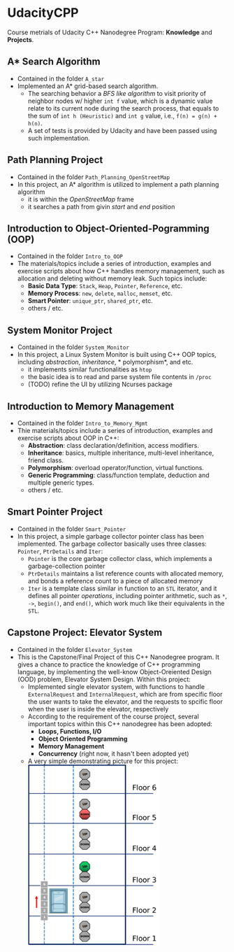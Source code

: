 # UdacityCPP

Course metrials of Udacity C++ Nanodegree Program: **Knowledge** and **Projects**.

## A* Search Algorithm

* Contained in the folder `A_star`
* Implemented an A* grid-based search algorithm.
    * The searching behavior a *BFS like algorithm* to visit priority of neighbor nodes w/ higher ```int f``` value,
      which is a dynamic value relate to its current node during the search process, that equals to the sum
      of ```int h (Heuristic)``` and ```int g``` value, i.e., ```f(n) = g(n) + h(n)```.
    * A set of tests is provided by Udacity and have been passed using such implementation.

## Path Planning Project

* Contained in the folder `Path_Planning_OpenStreetMap`
* In this project, an A* algorithm is utilized to implement a path planning algorithm
    * it is within the *OpenStreetMap* frame
    * it searches a path from givin *start* and *end* position

## Introduction to Object-Oriented-Pogramming (OOP)

* Contained in the folder `Intro_to_OOP`
* The materials/topics include a series of introduction, examples and exercise scripts about how C++ handles memory
  management, such as allocation and deleting without memory leak. Such topics include:
    * **Basic Data Type**: `Stack`, `Heap`, `Pointer`, `Reference`, etc.
    * **Memory Process**: `new`, `delete`, `malloc`, `memset`, etc.
    * **Smart Pointer**: `unique_ptr`, `shared_ptr`, etc.
    * others / etc.

## System Monitor Project

* Contained in the folder `System_Monitor`
* In this project, a Linux System Monitor is built using C++ OOP topics, including *abstraction*, *inheritance*, *
  polymorphism*, and etc.
    * it implements similar functionalities as `htop`
    * the basic idea is to read and parse system file contents in `/proc`
    * (TODO) refine the UI by utilizing Ncurses package

## Introduction to Memory Management

* Contained in the folder `Intro_to_Memory_Mgmt`
* Thie materials/topics include a series of introduction, examples and exercise scripts about OOP in C++:
    * **Abstraction**: class declaration/definition, access modifiers.
    * **Inheritance**: basics, multiple inheritance, multi-level inheritance, friend class.
    * **Polymorphism**: overload operator/function, virtual functions.
    * **Generic Programming**: class/function template, deduction and multiple generic types.
    * others / etc.

## Smart Pointer Project

* Contained in the folder `Smart_Pointer`
* In this project, a simple garbage collector pointer class has been implemented. The garbage collector basically uses
  three classes: `Pointer`, `PtrDetails` and `Iter`:
    * `Pointer` is the core garbage collector class, which implements a garbage-collection pointer
    * `PtrDetails` maintains a list reference counts with allocated memory, and bonds a reference count to a piece of
      allocated memory
    * `Iter` is a template class similar in function to an `STL` iterator, and it defines all pointer *operations*,
      including pointer arithmetic, such as `*`, `->`, `begin()`, and `end()`, which work much like their equivalents in
      the `STL`.

## Capstone Project: Elevator System

* Contained in the folder `Elevator_System`
* This is the Capstone/Final Project of this C++ Nanodegree program. It gives a chance to practice the knowledge of C++
  programming language, by implementing the well-know Object-Oreiented Design (OOD) problem, Elevator System Design.
  Within this project:
    * Implemented single elevator system, with functions to handle `ExternalRequest` and `InternalRequest`, which are
      from specific floor the user wants to take the elevator, and the requests to spcific floor when the user is inside
      the elevator, respectively
    * According to the requirement of the course project, several important topics within this C++ nanodegree has been
      adopted:
        * **Loops, Functions, I/O**
        * **Object Oriented Programming**
        * **Memory Management**
        * **Concurrency** (right now, it hasn't been adopted yet)
    * A very simple demonstrating picture for this project:  
      <img align="center" src="Elevator_System/images/execute_requests_02.png" width="300" /> 
